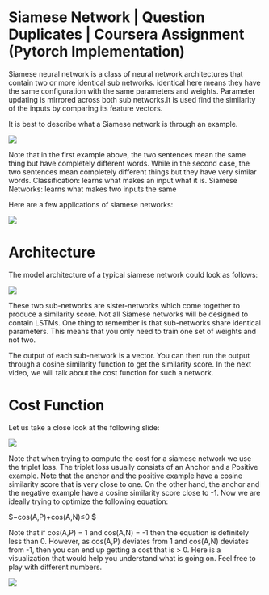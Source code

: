 # Siamese Network | Question Duplicates | Coursera Assignment (Pytorch Implementation)

Siamese neural network is a class of neural network architectures that contain two or more identical sub networks. identical here means they have the same configuration with the same parameters and weights. Parameter updating is mirrored across both sub networks.It is used find the similarity of the inputs by comparing its feature vectors.

It is best to describe what a Siamese network is through an example.

![](https://lh3.googleusercontent.com/keep-bbsk/AGk0z-PvIduqpwRi33YbyAk2G61lkPf7BVZIbU9aBcec4ZYDE1XyCvN0PtADBU1zqNqC4kcg9TJOeYIJqxj9m6lEwdeSOvMDx1tk1ye9bdw)

Note that in the first example above, the two sentences mean the same thing but have completely different words. While in the second case, the two sentences mean completely different things but they have very similar words.
Classification: learns what makes an input what it is.
Siamese Networks: learns what makes two inputs the same

Here are a few applications of siamese networks:

![](https://lh3.googleusercontent.com/keep-bbsk/AGk0z-NYjZ19RZdWj5VxoG-8PW9uZkg-v7buY0Edg2WX9UBSBeyBwn9FjKZRH3AprKBRRnjweZtsipp8U0S4Dc7WnQtzQe411DcuSwUHXsM)

 
# Architecture

The model architecture of a typical siamese network could look as follows:

![](https://lh5.googleusercontent.com/mq5rono3IYQ-TJTvtt8IFDlukh2quL90ts4CXb36Do8EmHrqVBu-nHywgLIrboUd-0LUPYLjSaPJKmP7MTcXauiaefKIYCKjkvMYdDbVe51R3VMOlEuu7v-VP3D2yHqPzwBumj9s)

These two sub-networks are sister-networks which come together to produce a similarity score. Not all Siamese networks will be designed to contain LSTMs. One thing to remember is that sub-networks share identical parameters. This means that you only need to train one set of weights and not two.

The output of each sub-network is a vector. You can then run the output through a cosine similarity function to get the similarity score. In the next video, we will talk about the cost function for such a network.

# Cost Function

Let us take a close look at the following slide:

![](https://lh3.googleusercontent.com/keep-bbsk/AGk0z-MvTR8IJpVV1FZu8uLu6dS-1md9DIk6qxkASMbTM4GE8dwhpjyOeo4RWsCSYTPmpLt0P-y1liTCT8OH0v5M8b9H1P4YGNgJgSBrVVA)


Note that when trying to compute the cost for a siamese network we use the triplet loss. The triplet loss usually consists of an Anchor and a Positive example. Note that the anchor and the positive example have a cosine similarity score that is very close to one. On the other hand, the anchor and the negative example have a cosine similarity score close to -1. Now we are ideally trying to optimize the following equation:

$−cos(A,P)+cos(A,N)≤0 $

Note that if
cos(A,P) = 1
and
cos(A,N) = -1 then the equation is definitely less than 0. However, as cos(A,P) deviates from 1 and cos(A,N) deviates from -1, then you can end up getting a cost that is > 0. Here is a visualization that would help you understand what is going on. Feel free to play with different numbers.

![](https://lh3.googleusercontent.com/keep-bbsk/AGk0z-O2bRH27eBfjSjKVcf1nCXLskP93tAfDIblZJvxDtzUl8Ue594cjtmOpLoXV2nKemd8eZ8Ad-HYMGPRyU0yQqY0LoNlFgw0XZWz-0k)
